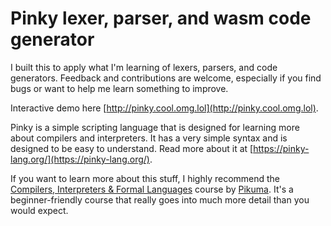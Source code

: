 # Pinky lexer, parser, and wasm code generator

I built this to apply what I'm learning of lexers, parsers, and code generators. Feedback and contributions are welcome, especially if you find bugs or want to help me learn something to improve.

Interactive demo here [http://pinky.cool.omg.lol](http://pinky.cool.omg.lol).

Pinky is a simple scripting language that is designed for learning more about compilers and interpreters. It has a very simple syntax and is designed to be easy to understand. Read more about it at [https://pinky-lang.org/](https://pinky-lang.org/).

If you want to learn more about this stuff, I highly recommend the [Compilers, Interpreters & Formal Languages](https://pikuma.com/courses/create-a-programming-language-compiler) course by [Pikuma](https://pikuma.com/). It's a beginner-friendly course that really goes into much more detail than you would expect.
